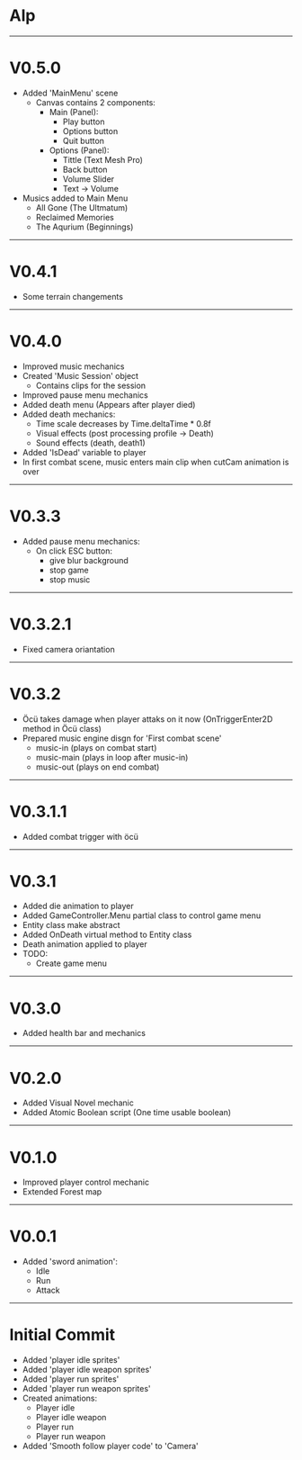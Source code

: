 # Alp
***
# V0.5.0
* Added 'MainMenu' scene
	+ Canvas contains 2 components:
		+ Main (Panel):
			+ Play button
			+ Options button
			+ Quit button
		+ Options (Panel):
			+ Tittle (Text Mesh Pro)
			+ Back button
			+ Volume Slider
			+ Text -> Volume
* Musics added to Main Menu
	+ All Gone (The Ultmatum)
	+ Reclaimed Memories
	+ The Aqurium (Beginnings)
***
# V0.4.1
* Some terrain changements
***
# V0.4.0
* Improved music mechanics
* Created 'Music Session' object
	+ Contains clips for the session
* Improved pause menu mechanics
* Added death menu (Appears after player died)
* Added death mechanics:
	+ Time scale decreases by Time.deltaTime * 0.8f
	+ Visual effects (post processing profile -> Death)
	+ Sound effects (death, death1)
* Added 'IsDead' variable to player
* In first combat scene, music enters main clip when cutCam animation is over
***
# V0.3.3
* Added pause menu mechanics:
	- On click ESC button:
		+ give blur background
		+ stop game
		+ stop music
***
# V0.3.2.1
* Fixed camera oriantation
***
# V0.3.2
* Öcü takes damage when player attaks on it now (OnTriggerEnter2D method in Öcü class)
* Prepared music engine disgn for 'First combat scene' 
	- music-in (plays on combat start)
	- music-main (plays in loop after music-in)
	- music-out (plays on end combat)
***
# V0.3.1.1
* Added combat trigger with öcü
***
# V0.3.1
* Added die animation to player
* Added GameController.Menu partial class to control game menu
* Entity class make abstract
* Added OnDeath virtual method to Entity class
* Death animation applied to player
* TODO:
	- Create game menu
***
# V0.3.0
* Added health bar and mechanics
***
# V0.2.0
* Added Visual Novel mechanic
* Added Atomic Boolean script (One time usable boolean)
***
# V0.1.0
* Improved player control mechanic
* Extended Forest map
***
# V0.0.1
* Added 'sword animation':
	- Idle
	- Run
	- Attack
***
# Initial Commit
* Added 'player idle sprites'
* Added 'player idle weapon sprites'
* Added 'player run sprites'
* Added 'player run weapon sprites'
* Created animations:
	- Player idle
	- Player idle weapon
	- Player run
	- Player run weapon
* Added 'Smooth follow player code' to 'Camera' 
